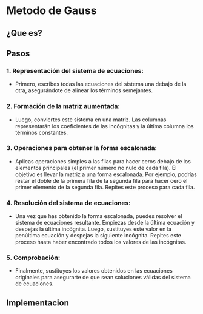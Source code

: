 # Metodo de Gauss
  ## ¿Que es?


## Pasos
### 1. Representación del sistema de ecuaciones: 
- Primero, escribes todas las ecuaciones del sistema una debajo de la otra, asegurándote de alinear los términos semejantes.
### 2. Formación de la matriz aumentada: 
- Luego, conviertes este sistema en una matriz. Las columnas representarán los coeficientes de las incógnitas y la última 
  columna los términos constantes. 
### 3. Operaciones para obtener la forma escalonada: 
- Aplicas operaciones simples a las filas para hacer ceros debajo de los elementos principales (el primer número no nulo de 
  cada fila). El objetivo es llevar la matriz a una forma 
  escalonada. Por ejemplo, podrías restar el doble de la primera fila de la segunda fila para hacer cero el primer elemento 
  de la segunda fila. Repites este proceso para cada fila.
### 4. Resolución del sistema de ecuaciones: 
- Una vez que has obtenido la forma escalonada, puedes resolver el sistema de ecuaciones resultante. Empiezas desde la última 
  ecuación y despejas la última incógnita. Luego, sustituyes este valor en la penúltima ecuación y despejas la siguiente incógnita. 
  Repites este proceso hasta haber encontrado todos los valores de las incógnitas.

### 5. Comprobación: 
- Finalmente, sustituyes los valores obtenidos en las ecuaciones originales para asegurarte de que sean soluciones válidas del 
  sistema de ecuaciones.

## Implementacion

